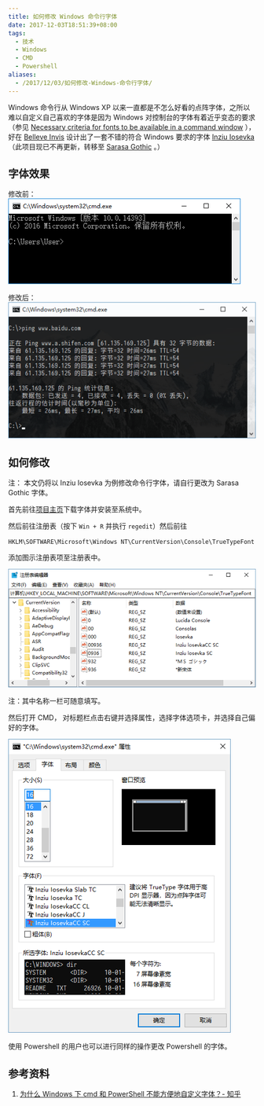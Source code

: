 ```yaml
---
title: 如何修改 Windows 命令行字体
date: 2017-12-03T18:51:39+08:00
tags:
  - 技术
  - Windows
  - CMD
  - Powershell
aliases:
  - /2017/12/03/如何修改-Windows-命令行字体/
---
```


Windows 命令行从 Windows XP 以来一直都是不怎么好看的点阵字体，之所以难以自定义自己喜欢的字体是因为 Windows 对控制台的字体有着近乎变态的要求（参见 [Necessary criteria for fonts to be available in a command window](https://support.microsoft.com/zh-cn/help/247815/necessary-criteria-for-fonts-to-be-available-in-a-command-window) ），好在 [Belleve Invis](https://github.com/be5invis/) 设计出了一套不错的符合 Windows 要求的字体 [Inziu Iosevka](https://be5invis.github.io/Iosevka/inziu.html)（此项目现已不再更新，转移至 [Sarasa Gothic](https://github.com/be5invis/Sarasa-Gothic) 。）

<!--more-->

## 字体效果

修改前：
![修改前](./before_modification.png)

修改后：
![修改后](./after_modification.png)

## 如何修改

注： 本文仍将以 Inziu Iosevka 为例修改命令行字体，请自行更改为 Sarasa Gothic 字体。

首先前往[项目主页](https://be5invis.github.io/Iosevka/inziu.html)下载字体并安装至系统中。

然后前往注册表（按下 `Win + R` 并执行 `regedit`）然后前往

```
HKLM\SOFTWARE\Microsoft\Windows NT\CurrentVersion\Console\TrueTypeFont
```

添加图示注册表项至注册表中。

![Regedit](./regedit.png)

注：其中名称一栏可随意填写。

然后打开 CMD， 对标题栏点击右键并选择属性，选择字体选项卡，并选择自己偏好的字体。

![cmd settings](./cmd_settings.png)

使用 Powershell 的用户也可以进行同样的操作更改 Powershell 的字体。

## 参考资料

1. [为什么 Windows 下 cmd 和 PowerShell 不能方便地自定义字体？- 知乎](https://www.zhihu.com/question/36344262)
